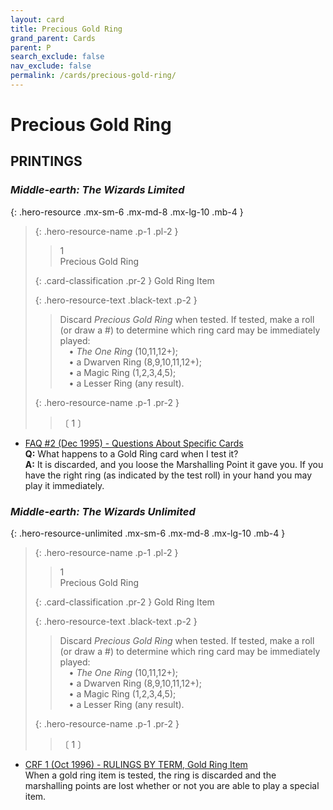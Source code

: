```yaml
---
layout: card
title: Precious Gold Ring
grand_parent: Cards
parent: P
search_exclude: false
nav_exclude: false
permalink: /cards/precious-gold-ring/
---
```


# Precious Gold Ring


## PRINTINGS


### _Middle-earth: The Wizards Limited_

{: .hero-resource .mx-sm-6 .mx-md-8 .mx-lg-10 .mb-4 }
> {: .hero-resource-name .p-1 .pl-2 }
> > <div class="card-mp">1</div>
> > <div class="card-name">Precious Gold Ring</div>
>
> {: .card-classification .pr-2 }
> Gold Ring Item
>
> {: .hero-resource-text .black-text .p-2 }
> > Discard _Precious Gold Ring_ when tested. If tested, make a roll (or draw a #) to determine which ring card may be immediately played:  <br>&emsp;• _The One Ring_ (10,11,12+); <br>&emsp;• a Dwarven Ring (8,9,10,11,12+);  <br>&emsp;• a Magic Ring (1,2,3,4,5);  <br>&emsp;• a Lesser Ring (any result).  
> 
> {: .hero-resource-name .p-1 .pr-2 }
> > <div class="card-shield"></div>
> > <div class="card-corruption">〔 1 〕</div>

 - [FAQ #2 (Dec 1995) - Questions About Specific Cards](/original/rulings/faq-2/#questions-about-specific-cards)<br>**Q:** What happens to a Gold Ring card when I test it?<br>**A:** It is discarded, and you loose the Marshalling Point it gave you. If you have the right ring (as indicated by the test roll) in your hand you may play it immediately.

### _Middle-earth: The Wizards Unlimited_

{: .hero-resource-unlimited .mx-sm-6 .mx-md-8 .mx-lg-10 .mb-4 }
> {: .hero-resource-name .p-1 .pl-2 }
> > <div class="card-mp">1</div>
> > <div class="card-name">Precious Gold Ring</div>
>
> {: .card-classification .pr-2 }
> Gold Ring Item
>
> {: .hero-resource-text .black-text .p-2 }
> > Discard _Precious Gold Ring_ when tested. If tested, make a roll (or draw a #) to determine which ring card may be immediately played:  <br>&emsp;• _The One Ring_ (10,11,12+); <br>&emsp;• a Dwarven Ring (8,9,10,11,12+);  <br>&emsp;• a Magic Ring (1,2,3,4,5);  <br>&emsp;• a Lesser Ring (any result).  
> 
> {: .hero-resource-name .p-1 .pr-2 }
> > <div class="card-shield"></div>
> > <div class="card-corruption">〔 1 〕</div>

 - [CRF 1 (Oct 1996) - RULINGS BY TERM, Gold Ring Item](/original/rulings/crf-1/#gold-ring-item)<br>When a gold ring item is tested, the ring is discarded and the marshalling points are lost whether or not you are able to play a special item.
